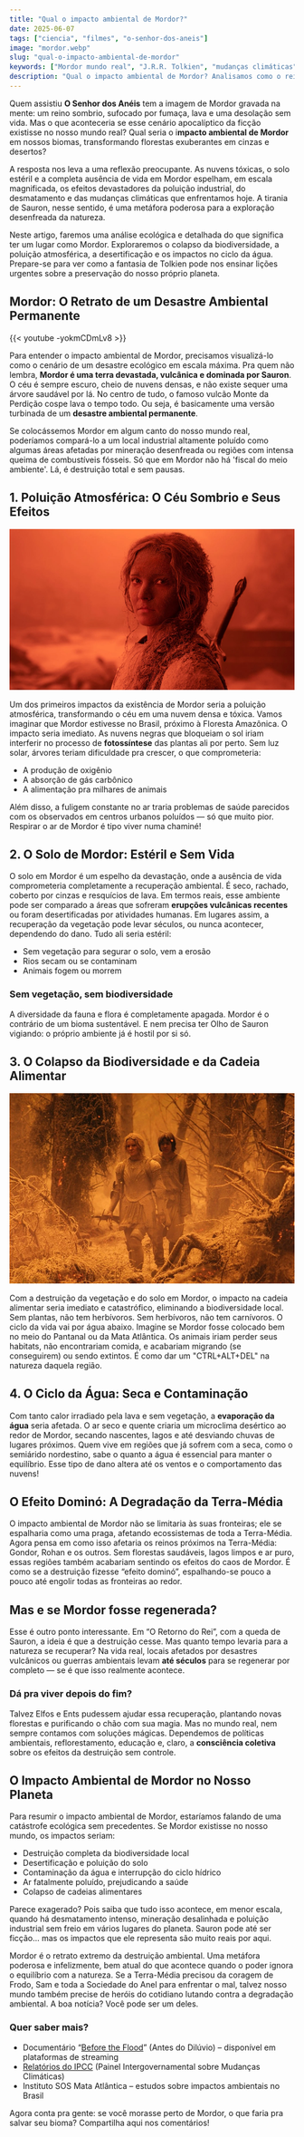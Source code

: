 ```yaml
---
title: "Qual o impacto ambiental de Mordor?"
date: 2025-06-07
tags: ["ciencia", "filmes", "o-senhor-dos-aneis"]
image: "mordor.webp"
slug: "qual-o-impacto-ambiental-de-mordor"
keywords: ["Mordor mundo real", "J.R.R. Tolkien", "mudanças climáticas"]
description: "Qual o impacto ambiental de Mordor? Analisamos como o reino de Sauron afetaria a natureza no mundo real!"
---
```


Quem assistiu **O Senhor dos Anéis** tem a imagem de Mordor gravada na mente: um reino sombrio, sufocado por fumaça, lava e uma desolação sem vida. Mas o que aconteceria se esse cenário apocalíptico da ficção existisse no nosso mundo real? Qual seria o i**mpacto ambiental de Mordor** em nossos biomas, transformando florestas exuberantes em cinzas e desertos?

A resposta nos leva a uma reflexão preocupante. As nuvens tóxicas, o solo estéril e a completa ausência de vida em Mordor espelham, em escala magnificada, os efeitos devastadores da poluição industrial, do desmatamento e das mudanças climáticas que enfrentamos hoje. A tirania de Sauron, nesse sentido, é uma metáfora poderosa para a exploração desenfreada da natureza.

Neste artigo, faremos uma análise ecológica e detalhada do que significa ter um lugar como Mordor. Exploraremos o colapso da biodiversidade, a poluição atmosférica, a desertificação e os impactos no ciclo da água. Prepare-se para ver como a fantasia de Tolkien pode nos ensinar lições urgentes sobre a preservação do nosso próprio planeta.

## Mordor: O Retrato de um Desastre Ambiental Permanente

{{< youtube -yokmCDmLv8 >}}

Para entender o impacto ambiental de Mordor, precisamos visualizá-lo como o cenário de um desastre ecológico em escala máxima. Pra quem não lembra, **Mordor é uma terra devastada, vulcânica e dominada por Sauron**. O céu é sempre escuro, cheio de nuvens densas, e não existe sequer uma árvore saudável por lá. No centro de tudo, o famoso vulcão Monte da Perdição cospe lava o tempo todo. Ou seja, é basicamente uma versão turbinada de um **desastre ambiental permanente**.

Se colocássemos Mordor em algum canto do nosso mundo real, poderíamos compará-lo a um local industrial altamente poluído como algumas áreas afetadas por mineração desenfreada ou regiões com intensa queima de combustíveis fósseis. Só que em Mordor não há 'fiscal do meio ambiente'. Lá, é destruição total e sem pausas.

## 1. Poluição Atmosférica: O Céu Sombrio e Seus Efeitos

![mordor_galadriel](mordor_galadriel.webp)

Um dos primeiros impactos da existência de Mordor seria a poluição atmosférica, transformando o céu em uma nuvem densa e tóxica. Vamos imaginar que Mordor estivesse no Brasil, próximo à Floresta Amazônica. O impacto seria imediato. As nuvens negras que bloqueiam o sol iriam interferir no processo de **fotossíntese** das plantas ali por perto. Sem luz solar, árvores teriam dificuldade pra crescer, o que comprometeria:

*   A produção de oxigênio
*   A absorção de gás carbônico
*   A alimentação pra milhares de animais

Além disso, a fuligem constante no ar traria problemas de saúde parecidos com os observados em centros urbanos poluídos — só que muito pior. Respirar o ar de Mordor é tipo viver numa chaminé!

## 2. O Solo de Mordor: Estéril e Sem Vida

O solo em Mordor é um espelho da devastação, onde a ausência de vida comprometeria completamente a recuperação ambiental. É seco, rachado, coberto por cinzas e resquícios de lava. Em termos reais, esse ambiente pode ser comparado a áreas que sofreram **erupções vulcânicas recentes** ou foram desertificadas por atividades humanas. Em lugares assim, a recuperação da vegetação pode levar séculos, ou nunca acontecer, dependendo do dano. Tudo ali seria estéril:

*   Sem vegetação para segurar o solo, vem a erosão
*   Rios secam ou se contaminam
*   Animais fogem ou morrem

### Sem vegetação, sem biodiversidade

A diversidade da fauna e flora é completamente apagada. Mordor é o contrário de um bioma sustentável. E nem precisa ter Olho de Sauron vigiando: o próprio ambiente já é hostil por si só.

## 3. O Colapso da Biodiversidade e da Cadeia Alimentar

![mordor_epic](epic-mordor.webp)

Com a destruição da vegetação e do solo em Mordor, o impacto na cadeia alimentar seria imediato e catastrófico, eliminando a biodiversidade local. Sem plantas, não tem herbívoros. Sem herbívoros, não tem carnívoros. O ciclo da vida vai por água abaixo. Imagine se Mordor fosse colocado bem no meio do Pantanal ou da Mata Atlântica. Os animais iriam perder seus habitats, não encontrariam comida, e acabariam migrando (se conseguirem) ou sendo extintos. É como dar um "CTRL+ALT+DEL" na natureza daquela região.

## 4. O Ciclo da Água: Seca e Contaminação

Com tanto calor irradiado pela lava e sem vegetação, a **evaporação da água** seria afetada. O ar seco e quente criaria um microclima desértico ao redor de Mordor, secando nascentes, lagos e até desviando chuvas de lugares próximos. Quem vive em regiões que já sofrem com a seca, como o semiárido nordestino, sabe o quanto a água é essencial para manter o equilíbrio. Esse tipo de dano altera até os ventos e o comportamento das nuvens!

## O Efeito Dominó: A Degradação da Terra-Média

O impacto ambiental de Mordor não se limitaria às suas fronteiras; ele se espalharia como uma praga, afetando ecossistemas de toda a Terra-Média. Agora pensa em como isso afetaria os reinos próximos na Terra-Média: Gondor, Rohan e os outros. Sem florestas saudáveis, lagos limpos e ar puro, essas regiões também acabariam sentindo os efeitos do caos de Mordor. É como se a destruição fizesse “efeito dominó”, espalhando-se pouco a pouco até engolir todas as fronteiras ao redor.

## Mas e se Mordor fosse regenerada?

Esse é outro ponto interessante. Em “O Retorno do Rei”, com a queda de Sauron, a ideia é que a destruição cesse. Mas quanto tempo levaria para a natureza se recuperar? Na vida real, locais afetados por desastres vulcânicos ou guerras ambientais levam **até séculos** para se regenerar por completo — se é que isso realmente acontece.

### Dá pra viver depois do fim?

Talvez Elfos e Ents pudessem ajudar essa recuperação, plantando novas florestas e purificando o chão com sua magia. Mas no mundo real, nem sempre contamos com soluções mágicas. Dependemos de políticas ambientais, reflorestamento, educação e, claro, a **consciência coletiva** sobre os efeitos da destruição sem controle.

## O Impacto Ambiental de Mordor no Nosso Planeta

Para resumir o impacto ambiental de Mordor, estaríamos falando de uma catástrofe ecológica sem precedentes. Se Mordor existisse no nosso mundo, os impactos seriam:

*   Destruição completa da biodiversidade local
*   Desertificação e poluição do solo
*   Contaminação da água e interrupção do ciclo hídrico
*   Ar fatalmente poluído, prejudicando a saúde
*   Colapso de cadeias alimentares

Parece exagerado? Pois saiba que tudo isso acontece, em menor escala, quando há desmatamento intenso, mineração desalinhada e poluição industrial sem freio em vários lugares do planeta. Sauron pode até ser ficção... mas os impactos que ele representa são muito reais por aqui.

Mordor é o retrato extremo da destruição ambiental. Uma metáfora poderosa e infelizmente, bem atual do que acontece quando o poder ignora o equilíbrio com a natureza. Se a Terra-Média precisou da coragem de Frodo, Sam e toda a Sociedade do Anel para enfrentar o mal, talvez nosso mundo também precise de heróis do cotidiano lutando contra a degradação ambiental. A boa notícia? Você pode ser um deles.

### Quer saber mais?

*   Documentário “[Before the Flood](https://youtu.be/zbEnOYtsXHA?si=ZrhahExVULVso6NY)” (Antes do Dilúvio) – disponível em plataformas de streaming
*   [Relatórios do IPCC](https://www.gov.br/mcti/pt-br/acompanhe-o-mcti/sirene/publicacoes/relatorios-do-ipcc) (Painel Intergovernamental sobre Mudanças Climáticas)
*   Instituto SOS Mata Atlântica – estudos sobre impactos ambientais no Brasil

Agora conta pra gente: se você morasse perto de Mordor, o que faria pra salvar seu bioma? Compartilha aqui nos comentários!